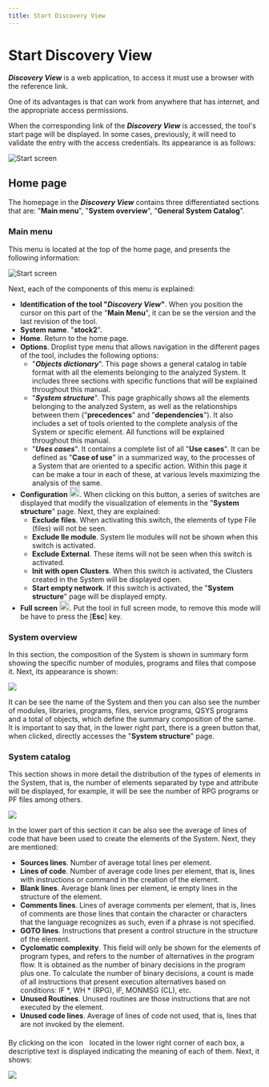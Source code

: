 ```yaml
---
title: Start Discovery View
---
```


<h1>Start Discovery View</h1>

**_Discovery View_** is a web application, to access it must use a browser with the reference link.

One of its advantages is that can work from anywhere that has internet, and the appropriate access permissions.

When the corresponding link of the **_Discovery View_** is accessed, the tool's start page will be displayed. In some cases, previously, it will need to validate the entry with the access credentials. Its appearance is as follows:

![Start screen](/en/001.jpg)

## Home page

The homepage in the **_Discovery View_** contains three differentiated sections that are: "**Main menu**", "**System overview**", "**General System Catalog**".

### Main menu

This menu is located at the top of the home page, and presents the following information:

![Start screen](/en/002.jpg)

Next, each of the components of this menu is explained:

*   **Identification of the tool "_Discovery View_"**. When you position the cursor on this part of the "**Main Menu**", it can be se the version and the last revision of the tool.
*   **System name**. "**stock2**".
*   **Home**. Return to the home page.
*   **Options**. Droplist type menu that allows navigation in the different pages of the tool, includes the following options:
    *   "**_Objects dictionary_**". This page shows a general catalog in table format with all the elements belonging to the analyzed System. It includes three sections with specific functions that will be explained throughout this manual.
    *   "**_System structure_**". This page graphically shows all the elements belonging to the analyzed System, as well as the relationships between them ("**precedences**" and "**dependencies**"). It also includes a set of tools oriented to the complete analysis of the System or specific element. All functions will be explained throughout this manual.
    *   "**_Uses cases_**". It contains a complete list of all "**Use cases**". It can be defined as "**Case of use**" in a summarized way, to the processes of a System that are oriented to a specific action. Within this page it can be make a tour in each of these, at various levels maximizing the analysis of the same.
*   **Configuration** <img src="/en/ico/001.png" width="20" height="20">. When clicking on this button, a series of switches are displayed that modify the visualization of elements in the "**System structure**" page. Next, they are explained:
    *   **Exclude files**. When activating this switch, the elements of type File (files) will not be seen.
    *   **Exclude Ile module**. System Ile modules will not be shown when this switch is activated.
    *   **Exclude External**. These items will not be seen when this switch is activated.
    *   **Init with open Clusters**. When this switch is activated, the Clusters created in the System will be displayed open.
    *   **Start empty network**. If this switch is activated, the "**System structure**" page will be displayed empty.
*   **Full screen** <img src="/en/ico/002.png" width="20" height="20">. Put the tool in full screen mode, to remove this mode will be have to press the [**Esc**] key.

### System overview

In this section, the composition of the System is shown in summary form showing the specific number of modules, programs and files that compose it. Next, its appearance is shown:

![](/en/003.jpg)

It can be see the name of the System and then you can also see the number of modules, libraries, programs, files, service programs, QSYS programs and a total of objects, which define the summary composition of the same. It is important to say that, in the lower right part, there is a green button that, when clicked, directly accesses the "**System structure**" page.

### System catalog

This section shows in more detail the distribution of the types of elements in the System, that is, the number of elements separated by type and attribute will be displayed, for example, it will be see the number of RPG programs or PF files among others.

![](/en/004.jpg)

In the lower part of this section it can be also see the average of lines of code that have been used to create the elements of the System. Next, they are mentioned:

*   **Sources lines**. Number of average total lines per element.
*   **Lines of code**. Number of average code lines per element, that is, lines with instructions or command in the creation of the element.
*   **Blank lines**. Average blank lines per element, ie empty lines in the structure of the element.
*   **Comments lines**. Lines of average comments per element, that is, lines of comments are those lines that contain the character or characters that the language recognizes as such, even if a phrase is not specified.
*   **GOTO lines**. Instructions that present a control structure in the structure of the element.
*   **Cyclomatic complexity**. This field will only be shown for the elements of program types, and refers to the number of alternatives in the program flow. It is obtained as the number of binary decisions in the program plus one. To calculate the number of binary decisions, a count is made of all instructions that present execution alternatives based on conditions: IF *, WH * (RPG), IF, MONMSG (CL), etc.
*   **Unused Routines**. Unused routines are those instructions that are not executed by the element.
*   **Unused code lines**. Average of lines of code not used, that is, lines that are not invoked by the element.

By clicking on the icon <img src="/en/ico/003.png" width="5" height="20"> located in the lower right corner of each box, a descriptive text is displayed indicating the meaning of each of them. Next, it shows:

![](/en/005.jpg)